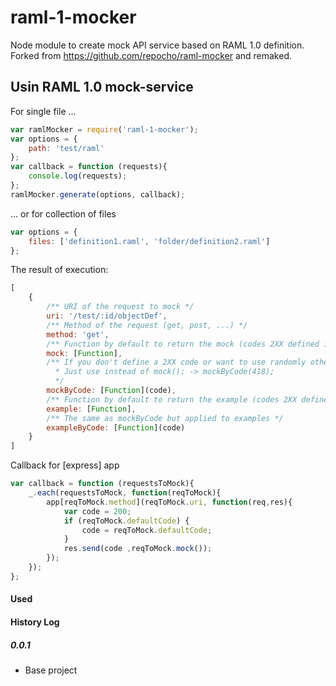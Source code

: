 raml-1-mocker
===========

Node module to create mock API service based on RAML 1.0 definition.
Forked from https://github.com/repocho/raml-mocker and remaked.

Usin RAML 1.0 mock-service
---
For single file ...
```javascript
var ramlMocker = require('raml-1-mocker');
var options = {
    path: 'test/raml'
};
var callback = function (requests){
    console.log(requests);
};
ramlMocker.generate(options, callback);
```

... or for collection of files
```javascript
var options = {
    files: ['definition1.raml', 'folder/definition2.raml']
};
```

The result of execution:
```javascript
[
    {
        /** URI of the request to mock */
        uri: '/test/:id/objectDef',
        /** Method of the request (get, post, ...) */
        method: 'get',
        /** Function by default to return the mock (codes 2XX defined in the RAML). */
        mock: [Function],
        /** If you don't define a 2XX code or want to use randomly other code responses. You can use this function
          * Just use instead of mock(); -> mockByCode(418);
          */
        mockByCode: [Function](code),
        /** Function by default to return the example (codes 2XX defined in the RAML). */
        example: [Function],
        /** The same as mockByCode but applied to examples */
        exampleByCode: [Function](code)
    }
]
```
Callback for [express] app
```javascript
var callback = function (requestsToMock){
    _.each(requestsToMock, function(reqToMock){
        app[reqToMock.method](reqToMock.uri, function(req,res){
            var code = 200;
            if (reqToMock.defaultCode) {
                code = reqToMock.defaultCode;
            }
            res.send(code ,reqToMock.mock());
        });
    });
};
```
#### Used

[definition.raml]: https://github.com/raml-org/raml-spec/blob/raml-10-rc2/versions/raml-10/raml-10.md
[lodash]:https://www.npmjs.org/package/lodash
[faker]:https://github.com/Marak/Faker.js
[raml-js-parser-2]:https://github.com/raml-org/raml-js-parser-2


#### History Log

##### 0.0.1
- Base project
